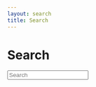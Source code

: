 ```yaml
---
layout: search
title: Search
---
```


# Search 

<section id="fullSearch" class="alt">
          
<input type="text" name="query" id="search-input" placeholder="Search" />
<br />
<ul id="full-results-container"></ul>


</section>




